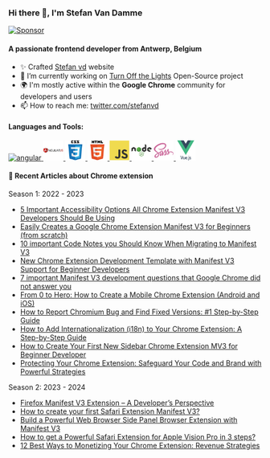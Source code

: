 ### Hi there 👋, I'm Stefan Van Damme

[![Sponsor](https://img.shields.io/static/v1?label=Stefan-vd-Donate-website&message=%E2%9D%A4&logo=PayPal&color=blue&style=for-the-badge)](https://www.stefanvd.net/donate/)

#### A passionate frontend developer from Antwerp, Belgium

- ✨ Crafted [Stefan vd](https://wwww.stefanvd.net) website
- 🔭 I’m currently working on [Turn Off the Lights](https://github.com/turnoffthelights) Open-Source project
- 🌍 I'm mostly active within the **Google Chrome** community for developers and users
- 📫 How to reach me: [twitter.com/stefanvd](https://twitter.com/stefanvd)

#### Languages and Tools:
<p align="left"> <a href="https://angular.io" target="_blank" rel="noreferrer"> <img src="https://angular.io/assets/images/logos/angular/angular.svg" alt="angular" width="40" height="40"/> </a> <a href="https://angular.io" target="_blank" rel="noreferrer"> <img src="https://raw.githubusercontent.com/devicons/devicon/master/icons/angularjs/angularjs-original-wordmark.svg" alt="angularjs" width="40" height="40"/> </a> <a href="https://www.w3schools.com/css/" target="_blank" rel="noreferrer"> <img src="https://raw.githubusercontent.com/devicons/devicon/master/icons/css3/css3-original-wordmark.svg" alt="css3" width="40" height="40"/> </a> <a href="https://www.w3.org/html/" target="_blank" rel="noreferrer"> <img src="https://raw.githubusercontent.com/devicons/devicon/master/icons/html5/html5-original-wordmark.svg" alt="html5" width="40" height="40"/> </a> <a href="https://developer.mozilla.org/en-US/docs/Web/JavaScript" target="_blank" rel="noreferrer"> <img src="https://raw.githubusercontent.com/devicons/devicon/master/icons/javascript/javascript-original.svg" alt="javascript" width="40" height="40"/> </a> <a href="https://nodejs.org" target="_blank" rel="noreferrer"> <img src="https://raw.githubusercontent.com/devicons/devicon/master/icons/nodejs/nodejs-original-wordmark.svg" alt="nodejs" width="40" height="40"/> </a> <a href="https://sass-lang.com" target="_blank" rel="noreferrer"> <img src="https://raw.githubusercontent.com/devicons/devicon/master/icons/sass/sass-original.svg" alt="sass" width="40" height="40"/> </a> <a href="https://vuejs.org/" target="_blank" rel="noreferrer"> <img src="https://raw.githubusercontent.com/devicons/devicon/master/icons/vuejs/vuejs-original-wordmark.svg" alt="vuejs" width="40" height="40"/> </a> </p>


#### 🔰 Recent Articles about Chrome extension
Season 1: 2022 - 2023
- [5 Important Accessibility Options All Chrome Extension Manifest V3 Developers Should Be Using](https://www.stefanvd.net/blog/2022/12/26/5-important-accessibility-options-for-chrome-extension-manifest-v3/)
- [Easily Creates a Google Chrome Extension Manifest V3 for Beginners (from scratch)](https://www.stefanvd.net/blog/2022/11/14/creates-a-google-chrome-extension-manifest-v3-for-beginners-from-scratch/)
- [10 important Code Notes you Should Know When Migrating to Manifest V3](https://www.stefanvd.net/blog/2022/11/07/10-important-code-notes-you-should-know-when-migrating-to-manifest-v3/)
- [New Chrome Extension Development Template with Manifest V3 Support for Beginner Developers](https://www.stefanvd.net/blog/2022/10/05/chrome-extension-development-template-manifest-v3-for-beginner-developer/)
- [7 important Manifest V3 development questions that Google Chrome did not answer you](https://www.stefanvd.net/blog/2023/01/09/7-important-manifest-v3-development-questions/)
- [From 0 to Hero: How to Create a Mobile Chrome Extension (Android and iOS)](https://www.stefanvd.net/blog/2023/02/28/from-0-to-hero-how-to-create-a-mobile-chrome-extension-android-and-ios/)
- [How to Report Chromium Bug and Find Fixed Versions: #1 Step-by-Step Guide](https://www.stefanvd.net/blog/2023/03/23/how-to-report-chromium-bug/)
- [How to Add Internationalization (i18n) to Your Chrome Extension: A Step-by-Step Guide](https://www.stefanvd.net/blog/2023/04/24/how-to-add-internationalization-i18n-chrome-extension/)
- [How to Create Your First New Sidebar Chrome Extension MV3 for Beginner Developer](https://www.stefanvd.net/blog/2023/05/06/how-to-create-a-sidebar-chrome-extension-mv3/)
- [Protecting Your Chrome Extension: Safeguard Your Code and Brand with Powerful Strategies](https://www.stefanvd.net/blog/2023/06/25/safeguard-your-code-and-brand/)
  
Season 2: 2023 - 2024
- [Firefox Manifest V3 Extension – A Developer’s Perspective](https://www.stefanvd.net/blog/2023/11/30/firefox-manifest-v3-extension-a-developer-perspective/)
- [How to create your first Safari Extension Manifest V3?](https://www.stefanvd.net/blog/2023/12/27/how-to-create-your-first-safari-extension-manifest-v3/)
- [Build a Powerful Web Browser Side Panel Browser Extension with Manifest V3](https://www.stefanvd.net/blog/2024/01/30/build-web-browser-side-panel/)
- [How to get a Powerful Safari Extension for Apple Vision Pro in 3 steps?](https://www.stefanvd.net/blog/2024/02/29/how-to-get-a-safari-extension-for-apple-vision-pro/)
- [12 Best Ways to Monetizing Your Chrome Extension: Revenue Strategies](https://www.stefanvd.net/blog/2024/03/31/monetizing-your-chrome-extension/)
